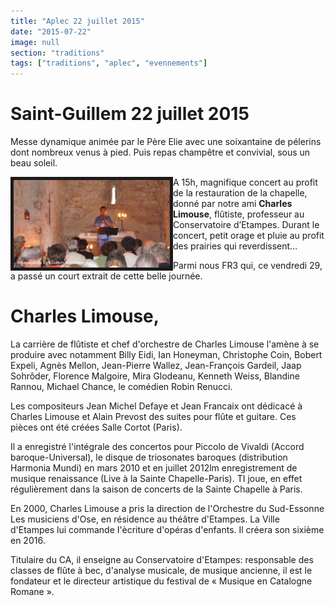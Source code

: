 ```yaml
---
title: "Aplec 22 juillet 2015"
date: "2015-07-22"
image: null
section: "traditions"
tags: ["traditions", "aplec", "evennements"]
---
```


# Saint-Guillem 22 juillet 2015

Messe dynamique animée par le Père Elie avec une soixantaine de pélerins dont nombreux venus à pied. Puis repas champêtre et convivial, sous un beau soleil.

<img
  alt
  src="/images/pelerinage-sant-guillem-55afe22aa0722.jpg"
  style="
    font-family: arial;
    font-size: 14px;
    text-align: justify;
    border-width: 5px;
    border-style: solid;
    float: left;
    width: 250px;
    height: 140px;
  "
/>

A 15h, magnifique concert au profit de la restauration de la chapelle, donné par notre ami **Charles Limouse**, flûtiste, professeur au Conservatoire d’Etampes.
Durant le concert, petit orage et pluie au profit des prairies qui reverdissent…

Parmi nous FR3 qui, ce vendredi 29, a passé un court extrait de cette belle journée.

# Charles Limouse,

La carrière de flûtiste et chef d'orchestre de Charles Limouse l'amène à se produire avec notamment Billy Eidi, Ian Honeyman, Christophe Coin, Bobert Expeli, Agnès Mellon, Jean-Pierre Wallez, Jean-François Gardeil, Jaap Sohrôder, Florence Malgoire, Mira Glodeanu, Kenneth Weiss, Blandine Rannou, Michael Chance, le comédien Robin Renucci.

Les compositeurs Jean Michel Defaye et Jean Francaix ont dédicacé à Charles Limouse et Alain Prevost des suites pour flûte et guitare.
Ces pièces ont été créées Salle Cortot (Paris).

Il a enregistré l'intégrale des concertos pour Piccolo de Vivaldi (Accord baroque-Universal), le disque de triosonates baroques (distribution Harmonia Mundi) en mars 2010 et en juillet 2012lm enregistrement de musique renaissance (Live à la Sainte Chapelle-Paris). TI joue, en effet régulièrement dans la saison de concerts de la Sainte Chapelle à Paris.

En 2000, Charles Limouse a pris la direction de l'Orchestre du Sud-Essonne Les musiciens d'Ose, en résidence au théâtre d'Etampes.
La Ville d'Etampes lui commande I'ècriture d'opéras d'enfants. Il créera son sixième en 2016.

Titulaire du CA, il enseigne au Conservatoire d'Etampes: responsable des classes de flûte à bec, d'analyse musicale, de musique ancienne, il est le fondateur et le directeur artistique du festival de « Musique en Catalogne Romane ».
